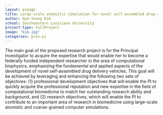 ```yaml
---
layout: pipage
title: Large-scale atomistic simulation for novel self-assembled drug delivery vehicles
author: Hye-Young Kim
school: Southeastern Louisiana University
project-type: FullProject
image: "kim.jpg"
categories: prev-pi
---
```



<p>The main goal of the proposed research project is for the Principal Investigator to acquire the expertise that would enable her to become a federally funded independent researcher in the area of computational biophysics, emphasizing the fundamental and applied aspects of the development of novel self-assembled drug delivery vehicles. This goal will be achieved by leveraging and enhancing the following two sets of objectives: (1) professional development objectives that will enable the PI to quickly acquire the professional reputation and new expertise in the field of computational biomedicine to match her outstanding research ability and background, and (2) research objectives, which will enable the PI to contribute to an important area of research in biomedicine using large-scale atomistic and coarse-grained computer simulations.
  </p>
